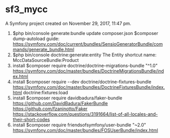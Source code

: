 sf3_mycc
========

A Symfony project created on November 29, 2017, 11:47 pm.

1. $php bin/console generate:bundle
    update composer.json
    $composer dump-autoload
    guide: https://symfony.com/doc/current/bundles/SensioGeneratorBundle/commands/generate_bundle.html
2. $php bin/console doctrine:generate:entity
    The Entity shortcut name: MccDataSourceBundle:Product
3. install $composer require doctrine/doctrine-migrations-bundle "^1.0"
    https://symfony.com/doc/master/bundles/DoctrineMigrationsBundle/index.html
4. install $composer require --dev doctrine/doctrine-fixtures-bundle
    https://symfony.com/doc/master/bundles/DoctrineFixturesBundle/index.html
    doctrine:fixtures:load
5. install $composer require davidbadura/faker-bundle
    https://github.com/DavidBadura/FakerBundle
        https://github.com/fzaninotto/Faker
            https://stackoverflow.com/questions/3191664/list-of-all-locales-and-their-short-codes
6. install $composer require friendsofsymfony/user-bundle "~2.0"
    https://symfony.com/doc/master/bundles/FOSUserBundle/index.html
    